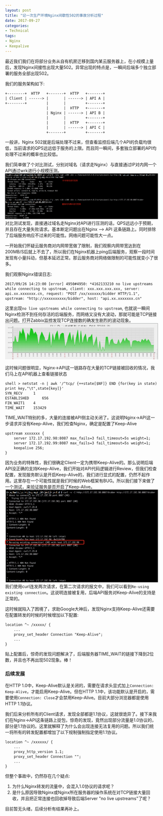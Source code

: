 ```yaml
---
layout: post
title: "记一次生产环境Nginx间歇性502的事故分析过程"
date: 2017-09-27
categories:
- Technical
tags:
- Nginx
- Keepalive
---
```



最近我们我们在将部分业务从自有机房迁移到国内某云服务器上，在小规模上量后，发现Nginx间接性出现大量502。异常出现的特点是，一瞬间后端多个独立部署的服务全部出现502。

我们的服务架构如下:

```text
+--------+  HTTP   +-------+  HTTP   +-------+
| Client | ------> |       | ------> | API A |
+--------+         |       |         +-------+
                   |       |  HTTP   +-------+
                   | Nginx | ------> | API B |
                   |       |         +-------+
                   |       |  HTTP   +-------+
                   |       | ------> | API C |
                   +-------+         +-------+
```

一般讲，Nginx 502就是后端处理不过来，但查看监控后端几个API的负载均很低，当前请求的QPS远远低于服务的上限。而且同一瞬间，多套独立部署的API均处理不过来的概率也比较低。

<!-- more -->

我们简单做了个对比测试，分别对域名（请求走Nginx）与直接通过IP对内网一个API通过wrk进行小规模压测。
![压测截图](/images/压测截图.png)
对比测试发现，直接通过域名走Nginx对API进行压测的话，QPS远远小于预期，并且存在大量失败请求。基本断定问题出在Nginx —> API 这条链路上。同时排除了后端服务响应不过来的可能性。网络问题可能性大一点。

一开始我们怀疑云服务商对内网带宽做了限制，我们观察内网带宽达到在200MB/S后就上不去了，所以我们在Nginx机器上ping后端服务，观察一段时间发现有小量抖动，但基本延迟正常。那云服务商对网络做限制的可能性就变小了很多。

我们观察Nginx错误日志:

```text
2017/09/26 14:23:00 [error] 4950#4950: *4162133210 no live upstreams while connecting to upstream, client: xxx.xxx.xxx.xxx, server: api.xx.xxxxxxx.cn, request: "POST /xx/xxxxxx/bidder HTTP/1.1", upstream: "http://xxxxxxxxxx/bidder", host: "api.xx.xxxxxxx.cn"
```
这里出现`no live upstreams while connecting to upstream`, 也就说一瞬间Nginx检测不到任何存活的后端服务，而网络又没有大波动，那就可能是TCP链接出问题。打开Zabbix监控发现TCP连接数的确发生剧烈的波动现象。
![异常TCP连接数趋势](/images/异常TCP连接数趋势.png)

这时候问题很明显，Nginx->API这一链路存在大量的TCP链接被回收的情况，我们马上在API机器上查看链接状态

```text
shell > netstat -n | awk '/^tcp/ {++state[$NF]} END {for(key in state) print key,"\t",state[key]}'
SYN_RECV 	 1
ESTABLISHED 	 656
FIN_WAIT1 	 4
TIME_WAIT 	 153429
```

TIME_WAIT特别的多，大量的连接被API侧主动关闭了。这说明Nginx->API这一步请求并没有Keep-Alive，我们检查Nginx，确定是配置了Keep-Alive

```
upstream xxxxxxx {
    server 172.17.192.98:8087 max_fails=3 fail_timeout=5s weight=1;
    server 172.17.192.99:8087 max_fails=3 fail_timeout=5s weight=1;
    keepalive 256;
}
```

因为业务的特殊性，我们很确定Client一定为携带Keep-Alive的。那么说明后端API没正确的支持Keep-Alive，我们开始对API代码逻辑进行Review，但我们检查配置，发现服务默认是开启Keep-Alive的，我们进行显式的配置，仍然不起作用。这里存在一个可能性就是我们时候的Web框架有BUG。所以我们接下来做了一个测试，来验证服务是否开启了Keep-Alive。
![Keep-Alive测试](/images/Keep-Alive测试.png)
我们使用curl连发两次请求，在第二次请求的报文中，我们可以看到`Re-using existing connection`。这说明连接被复用，后端API服务对Keep-Alive的支持是正常的。

这时候就陷入了困境了，求助Google大神后，发现Nginx支持Keep-Alive还需要在配置转发的时候的时候增加以下配置:

```
location ^~ /xxxxx/ {
    ...
    proxy_set_header Connection "Keep-Alive";
    ...
}
```

贴上配置后，惊奇的发现问题解决了，后端服务器TIME_WAIT的链接下降到2位数，并且也不再出现502现象。棒！


### 后续发展

在HTTP 1.0中，Keep-Alive默认是关闭的，需要在请求头显式加上`Connection: Keep-Alive`，才能启用Keep-Alive。但在HTTP 1.1中，该功能默认是开启的，需要使用`Connection: Close`才会禁用Keep-Alive。目前大部分浏览器都是使用HTTP 1.1协议。

我们后来分析所有的Client请求，发现全部都是1.1协议，这就很诡异了。接下来我们在Nginx->API这条链路上捉包，惊奇的发现，竟然出现部分流量是1.0协议的，部分是1.1协议的。这里就解释了为什么会出现连接无法复用的问题。所以我们统一将所有的转发配置都增加了以下规制强制指定使用1.1协议。

```
location ^~ /xxxxxx/ {
    ...
    proxy_http_version 1.1;
    proxy_set_header Connection "";
    ...
}
```

但整个事故中，仍然存在几个疑点:

1. 为什么Nginx转发的流量中，会混入1.0协议的请求呢？
2. 是什么原因导致Nginx或Nginx所在服务器的操作系统在对TCP链接大量回收，并且把正常连接也回收掉导致后端Server "no live upstreams"了呢？

目前暂无头绪，后续分析有结果再补上。







